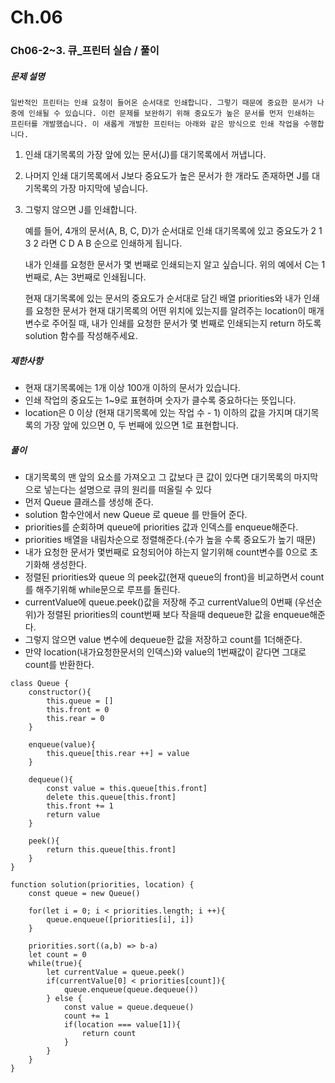 # Ch.06
### Ch06-2~3. 큐_프린터 실습 / 풀이
##### 문제 설명
    일반적인 프린터는 인쇄 요청이 들어온 순서대로 인쇄합니다. 그렇기 때문에 중요한 문서가 나중에 인쇄될 수 있습니다. 이런 문제를 보완하기 위해 중요도가 높은 문서를 먼저 인쇄하는 프린터를 개발했습니다. 이 새롭게 개발한 프린터는 아래와 같은 방식으로 인쇄 작업을 수행합니다.

1. 인쇄 대기목록의 가장 앞에 있는 문서(J)를 대기목록에서 꺼냅니다.
2. 나머지 인쇄 대기목록에서 J보다 중요도가 높은 문서가 한 개라도 존재하면 J를 대기목록의 가장 마지막에 넣습니다.
3. 그렇지 않으면 J를 인쇄합니다.

    예를 들어, 4개의 문서(A, B, C, D)가 순서대로 인쇄 대기목록에 있고 중요도가 2 1 3 2 라면 C D A B 순으로 인쇄하게 됩니다.

    내가 인쇄를 요청한 문서가 몇 번째로 인쇄되는지 알고 싶습니다. 위의 예에서 C는 1번째로, A는 3번째로 인쇄됩니다.

    현재 대기목록에 있는 문서의 중요도가 순서대로 담긴 배열 priorities와 내가 인쇄를 요청한 문서가 현재 대기목록의 어떤 위치에 있는지를 알려주는 location이 매개변수로 주어질 때, 내가 인쇄를 요청한 문서가 몇 번째로 인쇄되는지 return 하도록 solution 함수를 작성해주세요.
##### 제한사항
- 현재 대기목록에는 1개 이상 100개 이하의 문서가 있습니다.
- 인쇄 작업의 중요도는 1~9로 표현하며 숫자가 클수록 중요하다는 뜻입니다.
- location은 0 이상 (현재 대기목록에 있는 작업 수 - 1) 이하의 값을 가지며 대기목록의 가장 앞에 있으면 0, 두 번째에 있으면 1로 표현합니다.
##### 풀이
- 대기목록의 맨 앞의 요소를 가져오고 그 값보다 큰 값이 있다면 대기목록의 마지막으로 넣는다는 설명으로 큐의 원리를 떠올릴 수 있다
- 먼저 Queue 클래스를 생성해 준다.
- solution 함수안에서 new Queue 로 queue 를 만들어 준다.
- priorities를 순회하며 queue에 priorities 값과 인덱스를 enqueue해준다.
- priorities 배열을 내림차순으로 정렬해준다.(수가 높을 수록 중요도가 높기 때문)
- 내가 요청한 문서가 몇번째로 요청되어야 하는지 알기위해 count변수를 0으로 초기화해 생성한다.
- 정렬된 priorities와 queue 의 peek값(현재 queue의 front)을 비교하면서 count를 해주기위해 while문으로 루프를 돌린다.
- currentValue에 queue.peek()값을 저장해 주고 currentValue의 0번째 (우선순위)가 정렬된 priorities의 count번째 보다 작을때 dequeue한 값을 enqueue해준다.
- 그렇지 않으면 value 변수에 dequeue한 값을 저장하고 count를 1더해준다.
- 만약 location(내가요청한문서의 인덱스)와 value의 1번째값이 같다면 그대로 count를 반환한다.
~~~
class Queue {
    constructor(){
        this.queue = []
        this.front = 0
        this.rear = 0
    }

    enqueue(value){
        this.queue[this.rear ++] = value
    }

    dequeue(){
        const value = this.queue[this.front]
        delete this.queue[this.front]
        this.front += 1
        return value
    }

    peek(){
        return this.queue[this.front]
    }
}

function solution(priorities, location) {
    const queue = new Queue()

    for(let i = 0; i < priorities.length; i ++){
        queue.enqueue([priorities[i], i])
    }

    priorities.sort((a,b) => b-a)
    let count = 0
    while(true){
        let currentValue = queue.peek()
        if(currentValue[0] < priorities[count]){
            queue.enqueue(queue.dequeue())
        } else {
            const value = queue.dequeue()
            count += 1
            if(location === value[1]){
                return count
            }
        }
    }
}
~~~
